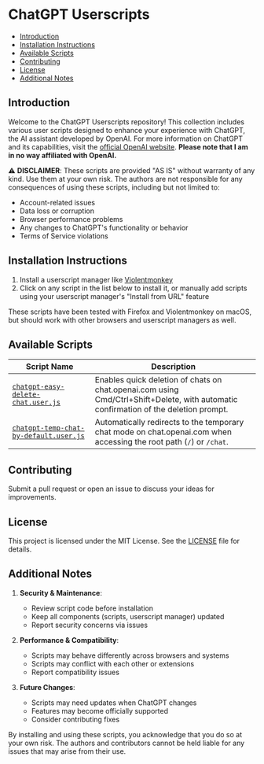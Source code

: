 # ChatGPT Userscripts

- [Introduction](#introduction)
- [Installation Instructions](#installation-instructions)
- [Available Scripts](#available-scripts)
- [Contributing](#contributing)
- [License](#license)
- [Additional Notes](#additional-notes)

## Introduction

Welcome to the ChatGPT Userscripts repository! This collection includes various user scripts designed to enhance your experience with ChatGPT, the AI assistant developed by OpenAI. For more information on ChatGPT and its capabilities, visit the [official OpenAI website](https://openai.com). **Please note that I am in no way affiliated with OpenAI.**

⚠️ **DISCLAIMER**: These scripts are provided "AS IS" without warranty of any kind. Use them at your own risk. The authors are not responsible for any consequences of using these scripts, including but not limited to:
- Account-related issues
- Data loss or corruption
- Browser performance problems
- Any changes to ChatGPT's functionality or behavior
- Terms of Service violations

## Installation Instructions

1. Install a userscript manager like [Violentmonkey](https://violentmonkey.github.io/)
2. Click on any script in the list below to install it, or manually add scripts using your userscript manager's "Install from URL" feature

These scripts have been tested with Firefox and Violentmonkey on macOS, but should work with other browsers and userscript managers as well.

## Available Scripts

| Script Name | Description |
|-------------|-------------|
| [`chatgpt-easy-delete-chat.user.js`](chatgpt-easy-delete-chat.user.js) | Enables quick deletion of chats on chat.openai.com using Cmd/Ctrl+Shift+Delete, with automatic confirmation of the deletion prompt. |
| [`chatgpt-temp-chat-by-default.user.js`](chatgpt-temp-chat-by-default.user.js) | Automatically redirects to the temporary chat mode on chat.openai.com when accessing the root path (`/`) or `/chat`. |

## Contributing

Submit a pull request or open an issue to discuss your ideas for improvements.

## License

This project is licensed under the MIT License. See the [LICENSE](LICENSE) file for details.

## Additional Notes

1. **Security & Maintenance**:
   - Review script code before installation
   - Keep all components (scripts, userscript manager) updated
   - Report security concerns via issues

2. **Performance & Compatibility**:
   - Scripts may behave differently across browsers and systems
   - Scripts may conflict with each other or extensions
   - Report compatibility issues

3. **Future Changes**:
   - Scripts may need updates when ChatGPT changes
   - Features may become officially supported
   - Consider contributing fixes

By installing and using these scripts, you acknowledge that you do so at your own risk. The authors and contributors cannot be held liable for any issues that may arise from their use. 
